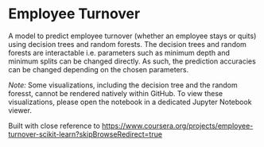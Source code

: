 # Employee Turnover
A model to predict employee turnover (whether an employee stays or quits) using decision trees and random forests. The decision trees and random forests are interactable i.e. parameters such as minimum depth and minimum splits can be changed directly. As such, the prediction accuracies can be changed depending on the chosen parameters.  

_Note:_ Some visualizations, including the decision tree and the random foresst, cannot be rendered natively within GitHub. To view these visualizations, please open the notebook in a dedicated Jupyter Notebook viewer.

Built with close reference to https://www.coursera.org/projects/employee-turnover-scikit-learn?skipBrowseRedirect=true
